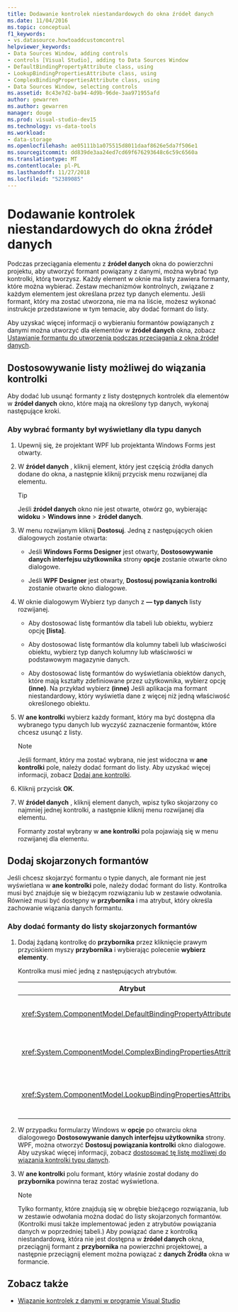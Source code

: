 ```yaml
---
title: Dodawanie kontrolek niestandardowych do okna źródeł danych
ms.date: 11/04/2016
ms.topic: conceptual
f1_keywords:
- vs.datasource.howtoaddcustomcontrol
helpviewer_keywords:
- Data Sources Window, adding controls
- controls [Visual Studio], adding to Data Sources Window
- DefaultBindingPropertyAttribute class, using
- LookupBindingPropertiesAttribute class, using
- ComplexBindingPropertiesAttribute class, using
- Data Sources Window, selecting controls
ms.assetid: 8c43e7d2-ba94-4d9b-96de-3aa971955afd
author: gewarren
ms.author: gewarren
manager: douge
ms.prod: visual-studio-dev15
ms.technology: vs-data-tools
ms.workload:
- data-storage
ms.openlocfilehash: ae05111b1a075515d8011daaf8626e5da7f506e1
ms.sourcegitcommit: dd839de3aa24ed7cd69f676293648c6c59c6560a
ms.translationtype: MT
ms.contentlocale: pl-PL
ms.lasthandoff: 11/27/2018
ms.locfileid: "52389085"
---
```

# <a name="add-custom-controls-to-the-data-sources-window"></a>Dodawanie kontrolek niestandardowych do okna źródeł danych

Podczas przeciągania elementu z **źródeł danych** okna do powierzchni projektu, aby utworzyć formant powiązany z danymi, można wybrać typ kontrolki, którą tworzysz. Każdy element w oknie ma listy zawiera formanty, które można wybierać. Zestaw mechanizmów kontrolnych, związane z każdym elementem jest określana przez typ danych elementu. Jeśli formant, który ma zostać utworzona, nie ma na liście, możesz wykonać instrukcje przedstawione w tym temacie, aby dodać formant do listy.

Aby uzyskać więcej informacji o wybieraniu formantów powiązanych z danymi można utworzyć dla elementów w **źródeł danych** okna, zobacz [Ustawianie formantu do utworzenia podczas przeciągania z okna źródeł danych](../data-tools/set-the-control-to-be-created-when-dragging-from-the-data-sources-window.md).

## <a name="customize-the-bindable-controls-list"></a>Dostosowywanie listy możliwej do wiązania kontrolki

Aby dodać lub usunąć formanty z listy dostępnych kontrolek dla elementów w **źródeł danych** okno, które mają na określony typ danych, wykonaj następujące kroki.

### <a name="to-select-the-controls-to-be-listed-for-a-data-type"></a>Aby wybrać formanty był wyświetlany dla typu danych

1. Upewnij się, że projektant WPF lub projektanta Windows Forms jest otwarty.

2. W **źródeł danych** , kliknij element, który jest częścią źródła danych dodane do okna, a następnie kliknij przycisk menu rozwijanej dla elementu.

   > [!TIP]
   > Jeśli **źródeł danych** okno nie jest otwarte, otwórz go, wybierając **widoku** > **Windows inne** > **źródeł danych**.

3. W menu rozwijanym kliknij **Dostosuj**. Jedną z następujących okien dialogowych zostanie otwarta:

    - Jeśli **Windows Forms Designer** jest otwarty, **Dostosowywanie danych interfejsu użytkownika** strony **opcje** zostanie otwarte okno dialogowe.

    - Jeśli **WPF Designer** jest otwarty, **Dostosuj powiązania kontrolki** zostanie otwarte okno dialogowe.

4. W oknie dialogowym Wybierz typ danych z **— typ danych** listy rozwijanej.

    - Aby dostosować listę formantów dla tabeli lub obiektu, wybierz opcję **[lista]**.

    - Aby dostosować listę formantów dla kolumny tabeli lub właściwości obiektu, wybierz typ danych kolumny lub właściwości w podstawowym magazynie danych.

    - Aby dostosować listę formantów do wyświetlania obiektów danych, które mają kształty zdefiniowane przez użytkownika, wybierz opcję **(inne)**. Na przykład wybierz **(inne)** Jeśli aplikacja ma formant niestandardowy, który wyświetla dane z więcej niż jedną właściwość określonego obiektu.

5. W **ane kontrolki** wybierz każdy formant, który ma być dostępna dla wybranego typu danych lub wyczyść zaznaczenie formantów, które chcesz usunąć z listy.

    > [!NOTE]
    > Jeśli formant, który ma zostać wybrana, nie jest widoczna w **ane kontrolki** pole, należy dodać formant do listy. Aby uzyskać więcej informacji, zobacz [Dodaj ane kontrolki](#add-associated-controls).

6. Kliknij przycisk **OK**.

7. W **źródeł danych** , kliknij element danych, wpisz tylko skojarzony co najmniej jednej kontrolki, a następnie kliknij menu rozwijanej dla elementu.

     Formanty został wybrany w **ane kontrolki** pola pojawiają się w menu rozwijanej dla elementu.

## <a name="add-associated-controls"></a>Dodaj skojarzonych formantów

Jeśli chcesz skojarzyć formantu o typie danych, ale formant nie jest wyświetlana w **ane kontrolki** pole, należy dodać formant do listy. Kontrolka musi być znajduje się w bieżącym rozwiązaniu lub w zestawie odwołania. Również musi być dostępny w **przybornika** i ma atrybut, który określa zachowanie wiązania danych formantu.

### <a name="to-add-controls-to-the-list-of-associated-controls"></a>Aby dodać formanty do listy skojarzonych formantów

1. Dodaj żądaną kontrolkę do **przybornika** przez kliknięcie prawym przyciskiem myszy **przybornika** i wybierając polecenie **wybierz elementy**.

     Kontrolka musi mieć jedną z następujących atrybutów.

    |Atrybut|Opis|
    |---------------|-----------------|
    |<xref:System.ComponentModel.DefaultBindingPropertyAttribute>|Implementowanie tego atrybutu na proste formanty, zawierające jedną kolumnę (lub właściwości) dane, takie jak <xref:System.Windows.Forms.TextBox>.|
    |<xref:System.ComponentModel.ComplexBindingPropertiesAttribute>|Implementowanie tego atrybutu formanty, które wyświetlają list (lub tabele) dane, takie jak <xref:System.Windows.Forms.DataGridView>.|
    |<xref:System.ComponentModel.LookupBindingPropertiesAttribute>|Implementowanie tego atrybutu formanty, które wyświetlają list (lub tabele) z danych, ale także przedstawiania pojedynczej kolumny lub właściwości, takie jak <xref:System.Windows.Forms.ComboBox>.|

2. W przypadku formularzy Windows w **opcje** po otwarciu okna dialogowego **Dostosowywanie danych interfejsu użytkownika** strony. WPF, można otworzyć **Dostosuj powiązania kontrolki** okno dialogowe. Aby uzyskać więcej informacji, zobacz [dostosować tę listę możliwej do wiązania kontrolki typu danych](#customize-the-bindable-controls-list).

3. W **ane kontrolki** polu formant, który właśnie został dodany do **przybornika** powinna teraz zostać wyświetlona.

    > [!NOTE]
    > Tylko formanty, które znajdują się w obrębie bieżącego rozwiązania, lub w zestawie odwołania można dodać do listy skojarzonych formantów. (Kontrolki musi także implementować jeden z atrybutów powiązania danych w poprzedniej tabeli.) Aby powiązać dane z kontrolką niestandardową, która nie jest dostępna w **źródeł danych** okna, przeciągnij formant z **przybornika** na powierzchni projektowej, a następnie przeciągnij element można powiązać z **danych Źródła** okna w formancie.

## <a name="see-also"></a>Zobacz także

- [Wiązanie kontrolek z danymi w programie Visual Studio](../data-tools/bind-controls-to-data-in-visual-studio.md)